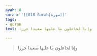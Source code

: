 ```yaml
---
ayah: 8
surah: '[[018-Surah|سورة]]'
tags:
- quran
text: وإنا لجاعلون ما عليها صعيدا جرزا

---
```

> وإنا لجاعلون ما عليها صعيدا جرزا
